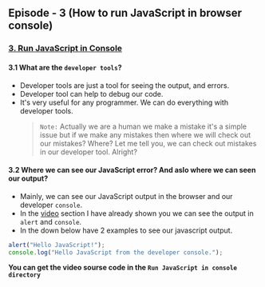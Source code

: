 ## Episode - 3 (How to run JavaScript in browser console)

### [3. Run JavaScript in Console](https://youtu.be/b59h_KhWoIQ?list=PLdcGGiDG9Q0h4-g7UmW58c4-rki6aRleq)

#### 3.1 What are the `developer tools`?

- Developer tools are just a tool for seeing the output, and errors.
- Developer tool can help to debug our code.
- It's very useful for any programmer. We can do everything with developer tools.
  > `Note:` Actually we are a human we make a mistake it's a simple issue but if we make any mistakes then where we will check out our mistakes? Where? Let me tell you, we can check out mistakes in our developer tool. Alright?

#### 3.2 Where we can see our JavaScript error? And aslo where we can seen our output?

- Mainly, we can see our JavaScript output in the browser and our developer `console`.
- In the [video](https://youtu.be/b59h_KhWoIQ?list=PLdcGGiDG9Q0h4-g7UmW58c4-rki6aRleq) section I have already shown you we can see the output in `alert` and `console`.
- In the down below have 2 examples to see our javascript output.

```js
alert("Hello JavaScript!");
console.log("Hello JavaScript from the developer console.");
```

**You can get the video sourse code in the `Run JavaScript in console directory`**
